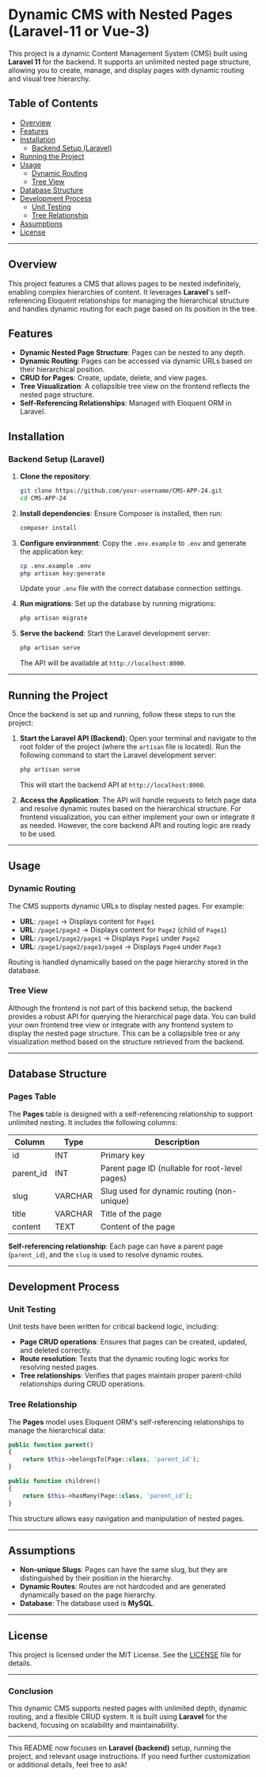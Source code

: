 
# Dynamic CMS with Nested Pages (Laravel-11 or Vue-3)

This project is a dynamic Content Management System (CMS) built using **Laravel 11** for the backend. It supports an unlimited nested page structure, allowing you to create, manage, and display pages with dynamic routing and visual tree hierarchy.

## Table of Contents
- [Overview](#overview)
- [Features](#features)
- [Installation](#installation)
  - [Backend Setup (Laravel)](#backend-setup-laravel)
- [Running the Project](#running-the-project)
- [Usage](#usage)
  - [Dynamic Routing](#dynamic-routing)
  - [Tree View](#tree-view)
- [Database Structure](#database-structure)
- [Development Process](#development-process)
  - [Unit Testing](#unit-testing)
  - [Tree Relationship](#tree-relationship)
- [Assumptions](#assumptions)
- [License](#license)

---

## Overview

This project features a CMS that allows pages to be nested indefinitely, enabling complex hierarchies of content. It leverages **Laravel**'s self-referencing Eloquent relationships for managing the hierarchical structure and handles dynamic routing for each page based on its position in the tree.

## Features

- **Dynamic Nested Page Structure**: Pages can be nested to any depth.
- **Dynamic Routing**: Pages can be accessed via dynamic URLs based on their hierarchical position.
- **CRUD for Pages**: Create, update, delete, and view pages.
- **Tree Visualization**: A collapsible tree view on the frontend reflects the nested page structure.
- **Self-Referencing Relationships**: Managed with Eloquent ORM in Laravel.

## Installation

### Backend Setup (Laravel)

1. **Clone the repository**:
   ```bash
   git clone https://github.com/your-username/CMS-APP-24.git
   cd CMS-APP-24
   ```

2. **Install dependencies**:
   Ensure Composer is installed, then run:
   ```bash
   composer install
   ```

3. **Configure environment**:
   Copy the `.env.example` to `.env` and generate the application key:
   ```bash
   cp .env.example .env
   php artisan key:generate
   ```

   Update your `.env` file with the correct database connection settings.

4. **Run migrations**:
   Set up the database by running migrations:
   ```bash
   php artisan migrate
   ```

5. **Serve the backend**:
   Start the Laravel development server:
   ```bash
   php artisan serve
   ```

   The API will be available at `http://localhost:8000`.

---

## Running the Project

Once the backend is set up and running, follow these steps to run the project:

1. **Start the Laravel API (Backend)**:
   Open your terminal and navigate to the root folder of the project (where the `artisan` file is located). Run the following command to start the Laravel development server:
   ```bash
   php artisan serve
   ```
   This will start the backend API at `http://localhost:8000`.

2. **Access the Application**:
   The API will handle requests to fetch page data and resolve dynamic routes based on the hierarchical structure. For frontend visualization, you can either implement your own or integrate it as needed. However, the core backend API and routing logic are ready to be used.

---

## Usage

### Dynamic Routing

The CMS supports dynamic URLs to display nested pages. For example:

- **URL**: `/page1` → Displays content for `Page1`
- **URL**: `/page1/page2` → Displays content for `Page2` (child of `Page1`)
- **URL**: `/page1/page2/page1` → Displays `Page1` under `Page2`
- **URL**: `/page1/page2/page3/page4` → Displays `Page4` under `Page3`

Routing is handled dynamically based on the page hierarchy stored in the database.

### Tree View

Although the frontend is not part of this backend setup, the backend provides a robust API for querying the hierarchical page data. You can build your own frontend tree view or integrate with any frontend system to display the nested page structure. This can be a collapsible tree or any visualization method based on the structure retrieved from the backend.

---

## Database Structure

### Pages Table

The **Pages** table is designed with a self-referencing relationship to support unlimited nesting. It includes the following columns:

| Column     | Type      | Description                                              |
|------------|-----------|----------------------------------------------------------|
| id         | INT       | Primary key                                              |
| parent_id  | INT       | Parent page ID (nullable for root-level pages)           |
| slug       | VARCHAR   | Slug used for dynamic routing (non-unique)                |
| title      | VARCHAR   | Title of the page                                        |
| content    | TEXT      | Content of the page                                      |

**Self-referencing relationship**: Each page can have a parent page (`parent_id`), and the `slug` is used to resolve dynamic routes.

---

## Development Process

### Unit Testing

Unit tests have been written for critical backend logic, including:

- **Page CRUD operations**: Ensures that pages can be created, updated, and deleted correctly.
- **Route resolution**: Tests that the dynamic routing logic works for resolving nested pages.
- **Tree relationships**: Verifies that pages maintain proper parent-child relationships during CRUD operations.

### Tree Relationship

The **Pages** model uses Eloquent ORM's self-referencing relationships to manage the hierarchical data:

```php
public function parent()
{
    return $this->belongsTo(Page::class, 'parent_id');
}

public function children()
{
    return $this->hasMany(Page::class, 'parent_id');
}
```

This structure allows easy navigation and manipulation of nested pages.

---

## Assumptions

- **Non-unique Slugs**: Pages can have the same slug, but they are distinguished by their position in the hierarchy.
- **Dynamic Routes**: Routes are not hardcoded and are generated dynamically based on the page hierarchy.
- **Database**: The database used is **MySQL**.

---

## License

This project is licensed under the MIT License. See the [LICENSE](LICENSE) file for details.

---

### Conclusion

This dynamic CMS supports nested pages with unlimited depth, dynamic routing, and a flexible CRUD system. It is built using **Laravel** for the backend, focusing on scalability and maintainability.

---

This README now focuses on **Laravel (backend)** setup, running the project, and relevant usage instructions. If you need further customization or additional details, feel free to ask!
